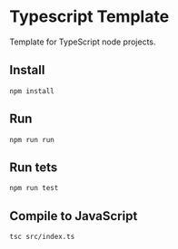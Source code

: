 # Typescript Template

Template for TypeScript node projects.

## Install

```
npm install
```

## Run

```
npm run run
```

## Run tets

```
npm run test
```

## Compile to JavaScript

```
tsc src/index.ts
```